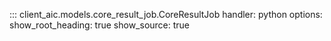 ::: client_aic.models.core_result_job.CoreResultJob
    handler: python
    options:
      show_root_heading: true
      show_source: true

